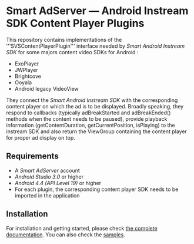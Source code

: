 # Smart AdServer — Android Instream SDK Content Player Plugins

This repository contains implementations of the '''SVSContentPlayerPlugin''' interface needed by _Smart Android Instream SDK_
for some majors content video SDKs for Android :

- ExoPlayer
- JWPlayer
- Brightcove
- Ooyala
- Android legacy VideoView

They connect the _Smart Android Instream SDK_ with the corresponding content player on which the ad is to be displayed.
Broadly speaking, they respond to callbacks (typically adBreakStarted and adBreakEnded() methods when the content needs to be paused),
provide playback information (getContentDuration, getCurrentPosition, isPlaying) to the instream SDK and also return the ViewGroup
containing the content player for proper ad display on top.


## Requirements

* A _Smart AdServer_ account
* _Android Studio 3.0_ or higher
* _Android 4.4 (API Level 19)_ or higher
* For each plugin, the corresponding content player SDK needs to be imported in the application

## Installation

For installation and getting started, please check [the complete documentation](http://documentation.smartadserver.com/instreamSDK/).
You can also check the [samples](https://github.com/smartadserver/smart-instream-android-samples).
